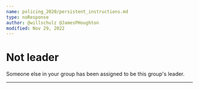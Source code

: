 ```yaml
---
name: policing_2020/persistent_instructions.md
type: noResponse
author: @willschulz @JamesPHoughton
modified: Nov 29, 2022
---
```


# Not leader

Someone else in your group has been assigned to be this group's leader.

---
